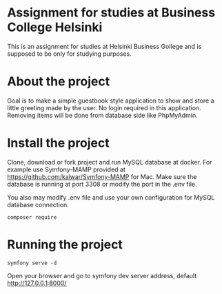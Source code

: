 # Assignment for studies at Business College Helsinki

This is an assignment for studies at Helsinki Business Gollege and is supposed to be only for studying purposes.

# About the project

Goal is to make a simple guestbook style application to show and store a little greeting made by the user. No login required in this application. Removing items will be done from database side like PhpMyAdmin.

# Install the project

Clone, download or fork project and run MySQL database at docker. For example use Symfony-MAMP provided at https://github.com/kalwar/Symfony-MAMP for Mac. Make sure the database is running at port 3308 or modify the port in the .env file.

You also may modify .env file and use your own configuration for MySQL database connection.

```shell
composer require
```

# Running the project

```shell
symfony serve -d
```

Open your browser and go to symfony dev server address, default http://127.0.0.1:8000/

